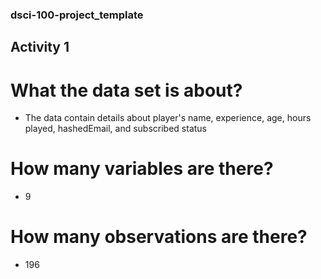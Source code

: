 ### dsci-100-project_template
## Activity 1
# What the data set is about?
 - The data contain details about player's name, experience, age, hours played, hashedEmail, and subscribed status
# How many variables are there?
 - 9
# How many observations are there?
- 196
